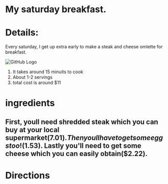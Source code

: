 # My saturday breakfast.

# Details:
Every saturday, I get up extra early to make a steak and cheese omlette for breakfast. 

 ![GitHub Logo](http://www.cuisineandcocktails.com/wp-content/uploads/2017/01/IMG_3623-1024x768.jpg)

1. It takes around 15 minuits to cook
2. About 1-2 servings
3. total cost is around $11

# ingredients  

First, youll need shredded steak which you can buy at your local supermarket($7.01). Then youll have to get some eggs too!($1.53). Lastly you'll need to get some cheese which you can easily obtain($2.22).
--

# Directions
